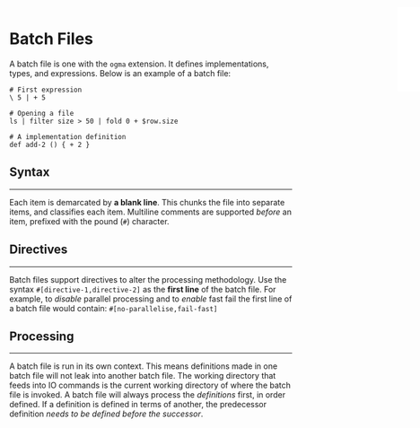 <iframe src="./.ibox.html?raw=true" style="border:none; position:fixed; width:40px; right:0; z-index=999;"></iframe>

# Batch Files

A batch file is one with the `ogma` extension. It defines implementations, types, and expressions.
Below is an example of a batch file:
```plaintext
# First expression
\ 5 | + 5

# Opening a file
ls | filter size > 50 | fold 0 + $row.size

# A implementation definition
def add-2 () { + 2 }
```

## Syntax
---
Each item is demarcated by **a blank line**. This chunks the file into separate items, and
classifies each item. Multiline comments are supported _before_ an item, prefixed with the pound
(`#`) character.

## Directives
---
Batch files support directives to alter the processing methodology.
Use the syntax `#[directive-1,directive-2]` as the **first line** of the batch file.
For example, to _disable_ parallel processing and to _enable_ fast fail the first line of a batch
file would contain: `#[no-parallelise,fail-fast]`

## Processing
---
A batch file is run in its own context. This means definitions made in one batch file will not leak
into another batch file. The working directory that feeds into IO commands is the current working
directory of where the batch file is invoked.
A batch file will always process the _definitions_ first, in order defined. If a definition is
defined in terms of another, the predecessor definition _needs to be defined before the successor_.
